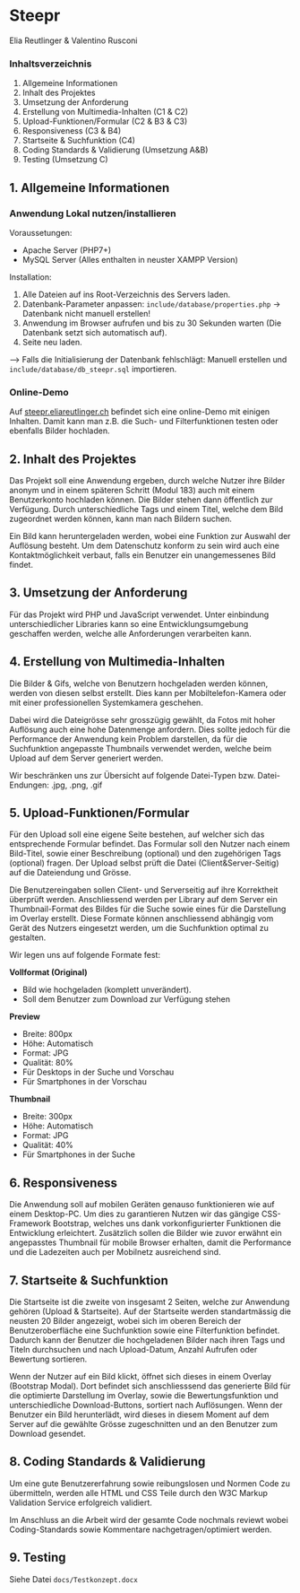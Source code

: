 
# Steepr
Elia Reutlinger & Valentino Rusconi

### Inhaltsverzeichnis

1. Allgemeine Informationen
2. Inhalt des Projektes
3. Umsetzung der Anforderung
4. Erstellung von Multimedia-Inhalten (C1 & C2)
5. Upload-Funktionen/Formular (C2 & B3 & C3)
6. Responsiveness (C3 & B4)
7. Startseite & Suchfunktion (C4)
8. Coding Standards & Validierung (Umsetzung A&B)
9. Testing (Umsetzung C)

## 1. Allgemeine Informationen

### Anwendung Lokal nutzen/installieren
Voraussetungen: 
- Apache Server (PHP7+)
- MySQL Server
(Alles enthalten in neuster XAMPP Version)

Installation:
1. Alle Dateien auf ins Root-Verzeichnis des Servers laden.
2. Datenbank-Parameter anpassen: `include/database/properties.php` -> Datenbank nicht manuell erstellen!
3. Anwendung im Browser aufrufen und bis zu 30 Sekunden warten (Die Datenbank setzt sich automatisch auf).
4. Seite neu laden.

--> Falls die Initialisierung der Datenbank fehlschlägt: Manuell erstellen und `include/database/db_steepr.sql` importieren.

### Online-Demo
Auf [steepr.eliareutlinger.ch](https://steepr.eliareutlinger.ch/) befindet sich eine online-Demo mit einigen Inhalten. Damit kann man z.B. die Such- und Filterfunktionen testen oder ebenfalls Bilder hochladen. 

## 2. Inhalt des Projektes
Das Projekt soll eine Anwendung ergeben, durch welche Nutzer ihre Bilder anonym und in einem späteren Schritt (Modul 183) auch mit einem Benutzerkonto hochladen können. Die Bilder stehen dann öffentlich zur Verfügung. Durch unterschiedliche Tags und einem Titel, welche dem Bild zugeordnet werden können, kann man nach Bildern suchen.

Ein Bild kann heruntergeladen werden, wobei eine Funktion zur Auswahl der Auflösung besteht. Um dem Datenschutz konform zu sein wird auch eine Kontaktmöglichkeit verbaut, falls ein Benutzer ein unangemessenes Bild findet.

## 3. Umsetzung der Anforderung
Für das Projekt wird PHP und JavaScript verwendet. Unter einbindung unterschiedlicher Libraries kann so eine Entwicklungsumgebung geschaffen werden, welche alle Anforderungen verarbeiten kann.

## 4. Erstellung von Multimedia-Inhalten
Die Bilder & Gifs, welche von Benutzern hochgeladen werden können, werden von diesen selbst erstellt. Dies kann per Mobiltelefon-Kamera oder mit einer professionellen Systemkamera geschehen.

Dabei wird die Dateigrösse sehr grosszügig gewählt, da Fotos mit hoher Auflösung auch eine hohe Datenmenge anfordern. Dies sollte jedoch für die Performance der Anwendung kein Problem darstellen, da für die Suchfunktion angepasste Thumbnails verwendet werden, welche beim Upload auf dem Server generiert werden.

Wir beschränken uns zur Übersicht auf folgende Datei-Typen bzw. Datei-Endungen: .jpg, .png, .gif

## 5. Upload-Funktionen/Formular
Für den Upload soll eine eigene Seite bestehen, auf welcher sich das entsprechende Formular befindet. Das Formular soll den Nutzer nach einem Bild-Titel, sowie einer Beschreibung (optional) und den zugehörigen Tags (optional) fragen. Der Upload selbst prüft die Datei (Client&Server-Seitig) auf die Dateiendung und Grösse.

Die Benutzereingaben sollen Client- und Serverseitig auf ihre Korrektheit überprüft werden. Anschliessend werden per Library auf dem Server ein Thumbnail-Format des Bildes für die Suche sowie eines für die Darstellung im Overlay erstellt. Diese Formate können anschliessend abhängig vom Gerät des Nutzers eingesetzt werden, um die Suchfunktion optimal zu gestalten.

Wir legen uns auf folgende Formate fest:

**Vollformat (Original)**

- Bild wie hochgeladen (komplett unverändert).
- Soll dem Benutzer zum Download zur Verfügung stehen

**Preview**

- Breite: 800px
- Höhe: Automatisch
- Format: JPG
- Qualität: 80%
- Für Desktops in der Suche und Vorschau
- Für Smartphones in der Vorschau

**Thumbnail**

- Breite: 300px
- Höhe: Automatisch
- Format: JPG
- Qualität: 40%
- Für Smartphones in der Suche



## 6. Responsiveness
Die Anwendung soll auf mobilen Geräten genauso funktionieren wie auf einem Desktop-PC. Um dies zu garantieren Nutzen wir das gängige CSS-Framework Bootstrap, welches uns dank vorkonfigurierter Funktionen die Entwicklung erleichtert. Zusätzlich sollen die Bilder wie zuvor erwähnt ein angepasstes Thumbnail für mobile Browser erhalten, damit die Performance und die Ladezeiten auch per Mobilnetz ausreichend sind.

## 7. Startseite & Suchfunktion
Die Startseite ist die zweite von insgesamt 2 Seiten, welche zur Anwendung gehören (Upload & Startseite). Auf der Startseite werden standartmässig die neusten 20 Bilder angezeigt, wobei sich im oberen Bereich der Benutzeroberfläche eine Suchfunktion sowie eine Filterfunktion befindet. Dadurch kann der Benutzer die hochgeladenen Bilder nach ihren Tags und Titeln durchsuchen und nach Upload-Datum, Anzahl Aufrufen oder Bewertung sortieren.

Wenn der Nutzer auf ein Bild klickt, öffnet sich dieses in einem Overlay (Bootstrap Modal). Dort befindet sich anschliesssend das generierte Bild für die optimierte Darstellung im Overlay, sowie die Bewertungsfunktion und unterschiedliche Download-Buttons, sortiert nach Auflösungen. Wenn der Benutzer ein Bild herunterlädt, wird dieses in diesem Moment auf dem Server auf die gewählte Grösse zugeschnitten und an den Benutzer zum Download gesendet.

## 8. Coding Standards & Validierung
Um eine gute Benutzererfahrung sowie reibungslosen und Normen Code zu übermitteln, werden alle HTML und CSS Teile durch den W3C Markup Validation Service erfolgreich validiert.

Im Anschluss an die Arbeit wird der gesamte Code nochmals reviewt wobei Coding-Standards sowie Kommentare nachgetragen/optimiert werden.

## 9. Testing
Siehe Datei `docs/Testkonzept.docx`
